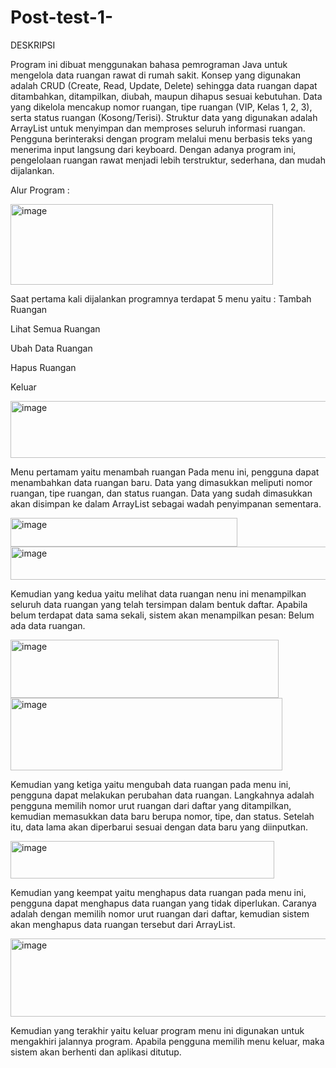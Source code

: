 # Post-test-1-

DESKRIPSI

Program ini dibuat menggunakan bahasa pemrograman Java untuk mengelola data ruangan rawat di rumah sakit. Konsep yang digunakan adalah CRUD (Create, Read, Update, Delete) sehingga data ruangan dapat ditambahkan, ditampilkan, diubah, maupun dihapus sesuai kebutuhan. Data yang dikelola mencakup nomor ruangan, tipe ruangan (VIP, Kelas 1, 2, 3), serta status ruangan (Kosong/Terisi). Struktur data yang digunakan adalah ArrayList untuk menyimpan dan memproses seluruh informasi ruangan. Pengguna berinteraksi dengan program melalui menu berbasis teks yang menerima input langsung dari keyboard. Dengan adanya program ini, pengelolaan ruangan rawat menjadi lebih terstruktur, sederhana, dan mudah dijalankan.


Alur Program :



<img width="420" height="129" alt="image" src="https://github.com/user-attachments/assets/2d48d878-8072-46fa-bbcf-970688510c30" />

Saat pertama kali dijalankan programnya terdapat 5 menu yaitu :
Tambah Ruangan

Lihat Semua Ruangan

Ubah Data Ruangan

Hapus Ruangan

Keluar


<img width="608" height="91" alt="image" src="https://github.com/user-attachments/assets/12490a9e-176d-4256-a4c8-f144e14d4080" />




Menu pertamam yaitu menambah ruangan Pada menu ini, pengguna dapat menambahkan data ruangan baru. Data yang dimasukkan meliputi nomor ruangan, tipe ruangan, dan status ruangan. Data yang sudah dimasukkan akan disimpan ke dalam ArrayList sebagai wadah penyimpanan sementara.




<img width="363" height="46" alt="image" src="https://github.com/user-attachments/assets/22f90218-b276-4649-a2e0-a88f39e51f67" />




<img width="583" height="53" alt="image" src="https://github.com/user-attachments/assets/738afd08-7ace-4ecc-ba15-24ef54e683f1" />




Kemudian yang kedua yaitu melihat data ruangan nenu ini menampilkan seluruh data ruangan yang telah tersimpan dalam bentuk daftar. Apabila belum terdapat data sama sekali, sistem akan menampilkan pesan: Belum ada data ruangan.




<img width="429" height="93" alt="image" src="https://github.com/user-attachments/assets/3d2fc448-8dec-41ed-92cc-7b3cc38fc9ab" />




<img width="435" height="116" alt="image" src="https://github.com/user-attachments/assets/9328829c-e713-49b6-ad34-94c646fb25c4" />




Kemudian yang ketiga yaitu mengubah data ruangan pada menu ini, pengguna dapat melakukan perubahan data ruangan. Langkahnya adalah pengguna memilih nomor urut ruangan dari daftar yang ditampilkan, kemudian memasukkan data baru berupa nomor, tipe, dan status. Setelah itu, data lama akan diperbarui sesuai dengan data baru yang diinputkan.


<img width="422" height="60" alt="image" src="https://github.com/user-attachments/assets/00b175f8-b6a9-49de-82de-12946de23cc3" />



Kemudian yang keempat yaitu menghapus data ruangan pada menu ini, pengguna dapat menghapus data ruangan yang tidak diperlukan. Caranya adalah dengan memilih nomor urut ruangan dari daftar, kemudian sistem akan menghapus data ruangan tersebut dari ArrayList.



<img width="657" height="125" alt="image" src="https://github.com/user-attachments/assets/82b45053-2e5e-4af3-998e-bb347d540dd0" />



Kemudian yang terakhir yaitu keluar program menu ini digunakan untuk mengakhiri jalannya program. Apabila pengguna memilih menu keluar, maka sistem akan berhenti dan aplikasi ditutup.
